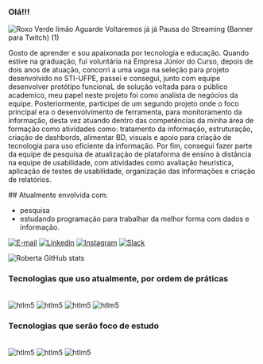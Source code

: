 ### Olá!!!

![Roxo Verde limão Aguarde Voltaremos já já Pausa do Streaming  (Banner para Twitch) (1)](https://user-images.githubusercontent.com/101438321/191876950-17ffc8b8-c359-40cb-a2a5-b6471a696d5d.png)

<p>
Gosto de aprender e sou apaixonada por tecnologia e educação. Quando estive na graduação, fui voluntária na Empresa Júnior do Curso, depois de dois anos de atuação, concorri a uma vaga na seleção para projeto desenvolvido no STI-UFPE, passei e consegui, junto com equipe desenvolver protótipo funcionaL de solução voltada para o público academico, meu papel neste projeto foi como analista de negócios da equipe. Posteriormente, participei de um segundo projeto onde o foco principal era o desenvolvimento de ferramenta, para monitoramento da informação, desta vez atuando dentro das competências da minha área de formação como atividades como: tratamento da informação, estruturação, criação de dashbords, alimentar BD, visuais e apoio para criação de tecnologia para uso eficiente da informação. Por fim, consegui fazer parte da equipe de pesquisa  de atualização de plataforma de ensino à distância na equipe de usabilidade, com  atividades como avaliação heurística, aplicação de testes de usabilidade, organização das informações e criação de relatórios. 
</p>
## Atualmente envolvida com:

- pesquisa 
- estudando programação para trabalhar da melhor forma com dados e informação.


[![E-mail](https://img.shields.io/badge/Gmail-D14836?style=for-the-badge&logo=gmail&logoColor=white)](e-mail:roberta.bsouza@ufpe.br)
[![Linkedin](https://img.shields.io/badge/LinkedIn-0077B5?style=for-the-badge&logo=linkedin&logoColor=white)](https://www.linkedin.com/in/robertabsouza/)
[![Instagram](https://img.shields.io/badge/Instagram-E4405F?style=for-the-badge&logo=instagram&logoColor=white)](https://www.instagram.com/eu_gestordainformacao/)
[![Slack](https://img.shields.io/badge/Discord-7289DA?style=for-the-badge&logo=discord&logoColor=white)](RobertaSouza#4692)

![Roberta GitHub stats](https://github-readme-stats.vercel.app/api?username=RobSouzaUFPE&show_icons=true&theme=tokyonight)


### Tecnologias que uso atualmente, por ordem de práticas

<div style="display: inline_blok"><br/>
    <img align="center" alt="htlm5" src="https://img.shields.io/badge/JavaScript-F7DF1E?style=for-the-badge&logo=javascript&logoColor=black" />
    <img align="center" alt="htlm5" src="https://img.shields.io/badge/Node.js-43853D?style=for-the-badge&logo=node.js&logoColor=white" />
    <img align="center" alt="htlm5" src="https://img.shields.io/badge/HTML5-E34F26?style=for-the-badge&logo=html5&logoColor=white" />
    <img align="center" alt="htlm5" src="https://img.shields.io/badge/CSS-239120?&style=for-the-badge&logo=css3&logoColor=white" />               
 </div> 


### Tecnologias que serão foco de estudo 
<div style="display: inline_blok"><br/>
   <img align="center" alt="htlm5" src="https://img.shields.io/badge/Python-3776AB?style=for-the-badge&logo=python&logoColor=white" />
   <img align="center" alt="htlm5" src="https://img.shields.io/badge/R-276DC3?style=for-the-badge&logo=r&logoColor=white" />
   <img align="center" alt="htlm5" src="https://img.shields.io/badge/PostgreSQL-316192?style=for-the-badge&logo=postgresql&logoColor=white" />    
</div></br> 


